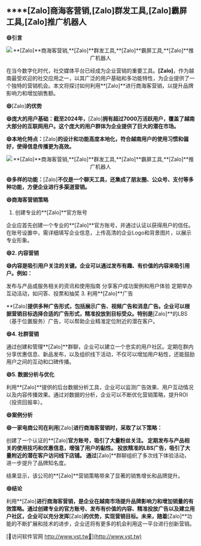 ## ****[Zalo]**商海客营销,**[Zalo]**群发工具,**[Zalo]**霸屏工具,**[Zalo]**推广机器人**

**😄引言**

 <center><img src="https://vst.tw/MP4/tuiguang/png/0.png" alt="**[Zalo]**商海客营销,**[Zalo]**群发工具,**[Zalo]**霸屏工具,**[Zalo]**推广机器人"></center>

在当今数字化时代，社交媒体平台已经成为企业营销的重要工具。**[Zalo]**，作为越南最受欢迎的社交应用之一，以其广泛的用户基础和多功能特性，为企业提供了一个独特的营销机会。本文将探讨如何利用**[Zalo]**进行商海客营销，以提升品牌影响力和增加销售额。

**😄**[Zalo]**的优势**

**😄庞大的用户基础：截至2024年，**[Zalo]**拥有超过7000万活跃用户，覆盖了越南大部分的互联网用户。这个庞大的用户群体为企业提供了巨大的潜在市场。**

**😄本地化特点：**[Zalo]**的设计和功能高度本地化，符合越南用户的使用习惯和偏好，使得信息传播更为高效。**

 <center><img src="https://vst.tw/MP4/tuiguang/png/5.png" alt="**[Zalo]**商海客营销,**[Zalo]**群发工具,**[Zalo]**霸屏工具,**[Zalo]**推广机器人"></center>

**😄多样的功能：**[Zalo]**不仅是一个聊天工具，还集成了朋友圈、公众号、支付等多种功能，方便企业进行多渠道营销。**

**😄商海客营销策略**
1. 创建专业的**[Zalo]**官方账号

企业应首先创建一个专业的**[Zalo]**官方账号，并通过认证以获得用户的信任。在账号设置中，需详细填写企业信息，上传高清的企业Logo和背景图片，以展示专业形象。

**😄2. 内容营销**

**😄内容是吸引用户关注的关键。企业可以通过发布有趣、有价值的内容来吸引用户。例如：**

发布与产品或服务相关的资讯和使用指南
分享客户成功案例和用户体验
定期举办互动活动，如问答、投票和抽奖
3. 利用**[Zalo]**广告

**[Zalo]**提供多种广告形式，包括展示广告、视频广告和消息广告。企业可以根据营销目标选择合适的广告形式，精准投放到目标受众。特别是**[Zalo]**的LBS（基于位置服务）广告，可以帮助企业精准定位附近的潜在客户。

**😄4. 社群营销**

通过创建和管理**[Zalo]**群聊，企业可以建立一个忠实的用户社区。定期在群内分享优惠信息、新品发布，以及组织线下活动，不仅可以增加用户粘性，还能鼓励用户之间的互动和口碑传播。

**😄5. 数据分析与优化**

利用**[Zalo]**提供的后台数据分析工具，企业可以监测广告效果、用户互动情况以及内容传播效果。通过对数据的分析，企业可以不断优化营销策略，提升ROI（投资回报率）。

**😄案例分析**

**😄一家电商公司在利用**[Zalo]**进行商海客营销时，采取了以下策略：**

创建了一个认证的**[Zalo]**官方账号，吸引了大量粉丝关注。
定期发布与产品相关的使用技巧和优惠信息，增强了用户的黏性。
投放精准的LBS广告，吸引了大量附近的潜在客户访问线下店铺。
通过**[Zalo]**群聊组织了多次线下体验活动，进一步提升了品牌知名度。

结果显示，该公司的**[Zalo]**营销策略带来了显著的销售增长和品牌提升。

**😄结论**

利用**[Zalo]**进行商海客营销，是企业在越南市场提升品牌影响力和增加销量的有效策略。通过创建专业的官方账号、发布有价值的内容、精准投放广告以及建立用户社区，企业可以充分发挥**[Zalo]**的优势，实现营销目标。未来，随着**[Zalo]**功能的不断扩展和技术的进步，企业还将有更多的机会利用这一平台进行创新营销。


[👻访问软件官网 http://www.vst.tw👻](http://www.vst.tw)
